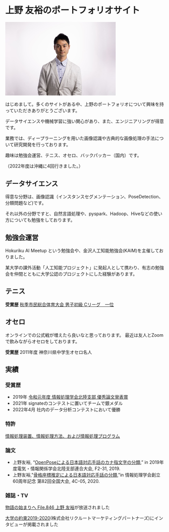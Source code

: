 # 上野 友裕のポートフォリオサイト

<img src="./Images/selfie.jpg" width="350">

はじめまして。多くのサイトがある中、上野のポートフォリオについて興味を持っていただきありがとうございます。

データサイエンスや機械学習に強い関心があり、また、エンジニアリングが得意です。

業務では、ディープラーニングを用いた画像認識や古典的な画像処理の手法について研究開発を行っております。

趣味は勉強会運営、テニス、オセロ、バックパッカー（国内）です。

（2022年度は沖縄に4回行きました。）


## データサイエンス

得意な分野は、画像認識（インスタンスセグメンテーション、PoseDetection、分類問題など)です。

それ以外の分野ですと、自然言語処理や、pyspark、Hadoop、Hiveなどの使い方についても勉強をしております。

## 勉強会運営
Hokuriku AI Meetup という勉強会や、金沢人工知能勉強会(KAIM)を主催しておりました。

某大学の課外活動「人工知能プロジェクト」に発起人として携わり、有志の勉強会を仲間とともに大学公認のプロジェクトにした経験があります。

## テニス


<b>受賞歴</b>
<a href="https://narashinotc.files.wordpress.com/2022/12/e9818ee58ebb3e5b9b4e8a898e98cb22022-3.pdf">秋季市民総合体育大会 男子初級 Cリーグ　一位</a>


## オセロ

オンラインでの公式戦が増えたら良いなと思っております。
最近は友人とZoomで飲みながらオセロをしております。

<b>受賞歴</b>
2011年度 神奈川県中学生オセロ名人

## 実績

### 受賞歴

- 2019年 <a href="https://www.ipsj-hokuriku.gr.jp/awards/pdf/2019/yusyu_ronbun.pdf">令和元年度 情報処理学会北陸支部 優秀論文発表賞</a>
- 2021年 signateのコンテストに置いてチームで銀メダル
- 2022年4月 社内のデータ分析コンテストにおいて優勝

### 特許

<a href="https://jglobal.jst.go.jp/detail?JGLOBAL_ID=202203019651724059">情報処理装置、情報処理方法、および情報処理プログラム</a>

### 論文

- 上野友裕, “<a href="https://jglobal.jst.go.jp/detail?JGLOBAL_ID=202002277386532439">OpenPoseによる日本語対応手話のカナ指文字の分類</a>,” in 2019年度電気・情報関係学会北陸支部連合大会, F2-31, 2019.
- 上野友裕,"<a href="https://jglobal.jst.go.jp/detail?JGLOBAL_ID=202002258201817410">骨格座標推定による日本語対応手話の分類</a>,"in 情報処理学会創立60周年記念 第82回全国大会, 4C-05, 2020.

### 雑誌・TV

<a href="https://kitnet.jp/monogatari/play/846_ueno.html">物語の始まりへ File.846 上野 友裕</a>が放送されました

<a href="https://www.recruit.co.jp/newsroom/recruit-mp/news/release/2019/0920_3778.html">大学の約束2019-2020</a>(株式会社リクルートマーケティングパートナーズ)にインタビューが掲載されました


